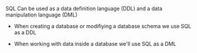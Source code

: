 SQL Can be used as a data definition language (DDL)
and a data manipulation language (DML)

- When creating a database or modifiying a database schema we use SQL as a DDL

- When working with data inside a database we'll use SQL as a DML
